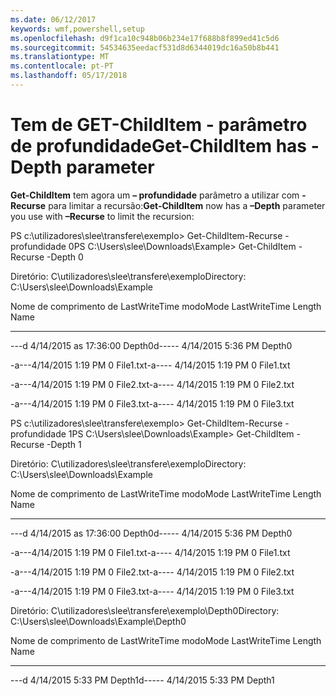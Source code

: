 ```yaml
---
ms.date: 06/12/2017
keywords: wmf,powershell,setup
ms.openlocfilehash: d9f1ca10c948b06b234e17f688b8f899ed41c5d6
ms.sourcegitcommit: 54534635eedacf531d8d6344019dc16a50b8b441
ms.translationtype: MT
ms.contentlocale: pt-PT
ms.lasthandoff: 05/17/2018
---
```

# <a name="get-childitem-has--depth-parameter"></a><span data-ttu-id="afdf9-102">Tem de GET-ChildItem - parâmetro de profundidade</span><span class="sxs-lookup"><span data-stu-id="afdf9-102">Get-ChildItem has -Depth parameter</span></span>
<span data-ttu-id="afdf9-103">**Get-ChildItem** tem agora um **– profundidade** parâmetro a utilizar com **-Recurse** para limitar a recursão:</span><span class="sxs-lookup"><span data-stu-id="afdf9-103">**Get-ChildItem** now has a **–Depth** parameter you use with **–Recurse** to limit the recursion:</span></span>

<span data-ttu-id="afdf9-104">PS c:\\utilizadores\\slee\\transfere\\exemplo&gt; Get-ChildItem-Recurse - profundidade 0</span><span class="sxs-lookup"><span data-stu-id="afdf9-104">PS C:\\Users\\slee\\Downloads\\Example&gt; Get-ChildItem -Recurse -Depth 0</span></span>

<span data-ttu-id="afdf9-105">Diretório: C\\utilizadores\\slee\\transfere\\exemplo</span><span class="sxs-lookup"><span data-stu-id="afdf9-105">Directory: C:\\Users\\slee\\Downloads\\Example</span></span>

<span data-ttu-id="afdf9-106">Nome de comprimento de LastWriteTime modo</span><span class="sxs-lookup"><span data-stu-id="afdf9-106">Mode LastWriteTime Length Name</span></span>

---- ------------- ------ ----

<span data-ttu-id="afdf9-107">---d 4/14/2015 as 17:36:00 Depth0</span><span class="sxs-lookup"><span data-stu-id="afdf9-107">d----- 4/14/2015 5:36 PM Depth0</span></span>

<span data-ttu-id="afdf9-108">-a---4/14/2015 1:19 PM 0 File1.txt</span><span class="sxs-lookup"><span data-stu-id="afdf9-108">-a---- 4/14/2015 1:19 PM 0 File1.txt</span></span>

<span data-ttu-id="afdf9-109">-a---4/14/2015 1:19 PM 0 File2.txt</span><span class="sxs-lookup"><span data-stu-id="afdf9-109">-a---- 4/14/2015 1:19 PM 0 File2.txt</span></span>

<span data-ttu-id="afdf9-110">-a---4/14/2015 1:19 PM 0 File3.txt</span><span class="sxs-lookup"><span data-stu-id="afdf9-110">-a---- 4/14/2015 1:19 PM 0 File3.txt</span></span>

<span data-ttu-id="afdf9-111">PS c:\\utilizadores\\slee\\transfere\\exemplo&gt; Get-ChildItem-Recurse - profundidade 1</span><span class="sxs-lookup"><span data-stu-id="afdf9-111">PS C:\\Users\\slee\\Downloads\\Example&gt; Get-ChildItem -Recurse -Depth 1</span></span>

<span data-ttu-id="afdf9-112">Diretório: C\\utilizadores\\slee\\transfere\\exemplo</span><span class="sxs-lookup"><span data-stu-id="afdf9-112">Directory: C:\\Users\\slee\\Downloads\\Example</span></span>

<span data-ttu-id="afdf9-113">Nome de comprimento de LastWriteTime modo</span><span class="sxs-lookup"><span data-stu-id="afdf9-113">Mode LastWriteTime Length Name</span></span>

---- ------------- ------ ----

<span data-ttu-id="afdf9-114">---d 4/14/2015 as 17:36:00 Depth0</span><span class="sxs-lookup"><span data-stu-id="afdf9-114">d----- 4/14/2015 5:36 PM Depth0</span></span>

<span data-ttu-id="afdf9-115">-a---4/14/2015 1:19 PM 0 File1.txt</span><span class="sxs-lookup"><span data-stu-id="afdf9-115">-a---- 4/14/2015 1:19 PM 0 File1.txt</span></span>

<span data-ttu-id="afdf9-116">-a---4/14/2015 1:19 PM 0 File2.txt</span><span class="sxs-lookup"><span data-stu-id="afdf9-116">-a---- 4/14/2015 1:19 PM 0 File2.txt</span></span>

<span data-ttu-id="afdf9-117">-a---4/14/2015 1:19 PM 0 File3.txt</span><span class="sxs-lookup"><span data-stu-id="afdf9-117">-a---- 4/14/2015 1:19 PM 0 File3.txt</span></span>

<span data-ttu-id="afdf9-118">Diretório: C\\utilizadores\\slee\\transfere\\exemplo\\Depth0</span><span class="sxs-lookup"><span data-stu-id="afdf9-118">Directory: C:\\Users\\slee\\Downloads\\Example\\Depth0</span></span>

<span data-ttu-id="afdf9-119">Nome de comprimento de LastWriteTime modo</span><span class="sxs-lookup"><span data-stu-id="afdf9-119">Mode LastWriteTime Length Name</span></span>

---- ------------- ------ ----

<span data-ttu-id="afdf9-120">---d 4/14/2015 5:33 PM Depth1</span><span class="sxs-lookup"><span data-stu-id="afdf9-120">d----- 4/14/2015 5:33 PM Depth1</span></span>
